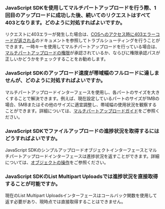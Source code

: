 ### JavaScript SDKを使用してマルチパートアップロードを行う際、1回目のアップロードに成功した後、続いてのリクエストはすべて403となります。どのように対処すればよいですか。

リクエストに403エラーが発生した場合は、[COSへのアクセス時に403エラーコードが返される](https://intl.cloud.tencent.com/document/product/436/40105)のドキュメントを参照してトラブルシューティングを行うことができます。一時キーを使用してマルチパートアップロードを行っている場合は、[マルチパートアップロードの権限](https://intl.cloud.tencent.com/document/product/436/30580)が承認されているか、ならびに権限承認パスが正しいかどうかをチェックすることをお勧めします。

### JavaScript SDKのアップロード速度が帯域幅のフルロードに達しませんが、どのように対処すればよいですか。

マルチパートアップロードインターフェースを使用し、各パートのサイズを大きくすることで解決できます。例えば、現在設定しているパートのサイズが1MBの場合、5MBまたはその他のサイズに適宜調整し、帯域幅の使用状況を観察することができます。詳細については、[マルチパートアップロードガイド](https://intl.cloud.tencent.com/document/product/436/31538)をご参照ください。

### JavaScript SDKでファイルアップロードの進捗状況を取得するにはどうすればよいですか。

JavaScript SDKのシンプルアップロードオブジェクトインターフェースとマルチパートアップロードインターフェースは進捗状況を返すことができます。詳細については、[オブジェクトの操作](https://intl.cloud.tencent.com/document/product/436/31538)をご参照ください。

### JavaScript SDKのList Multipart Uploadsでは進捗状況を直接取得することが可能ですか。

現在のList Multipart Uploadsインターフェースはコールバック関数を使用して返す必要があり、現時点では直接取得することはできません。

